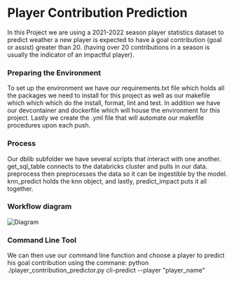 # Player Contribution Prediction

In this Project we are using a 2021-2022 season player statistics dataset to predict weather a new player is expected to have a goal contribution (goal or assist) greater than 20. (having over 20 contributions in a season is usually the indicator of an impactful player). 

### Preparing the Environment

To set up the environment we have our requirements.txt file which holds all the packages we need to install for this project as well as our makefile which which which do the install, format, lint and test. In addition we have our devcontainer and dockerfile which will house the environment for this project. Lastly we create the .yml file that will automate our makefile procedures upon each push.

### Process

Our dblib subfolder we have several scripts that interact with one another. get_sql_table connects to the databricks cluster and pulls in our data. preprocess then preprocesses the data so it can be ingestible by the model. knn_predict holds the knn object, and lastly, predict_impact puts it all together. 

### Workflow diagram
![Diagram](/Users/danyjabban/Desktop/tree_split.png)

### Command Line Tool

We can then use our command line function and choose a player to predict his goal contribution using the commane:
python ./player_contribution_predictor.py cli-predict --player "player_name"



